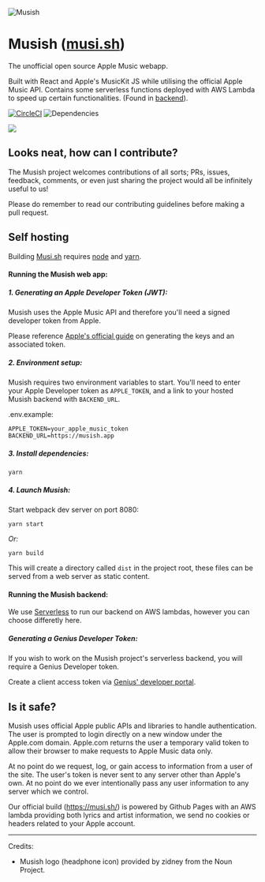 ![Musish](https://i.imgur.com/ROMO267.png)

# Musish ([musi.sh](https://musi.sh/))
The unofficial open source Apple Music webapp.

Built with React and Apple's MusicKit JS while utilising the official Apple Music API.
Contains some serverless functions deployed with AWS Lambda to speed up certain functionalities. (Found in [backend](https://github.com/Musish/Musish/tree/master/src/backend)).

[![CircleCI](https://img.shields.io/circleci/project/github/Musish/Musish/master.svg)](https://circleci.com/gh/Musish/Musish) ![Dependencies](https://img.shields.io/david/musish/musish.svg)


![](https://i.imgur.com/rtJRPCD.jpg)


## Looks neat, how can I contribute?

The Musish project welcomes contributions of all sorts; PRs, issues, feedback, comments, or even just sharing the project would all be infinitely useful to us!

Please do remember to read our contributing guidelines before making a pull request.

## Self hosting

Building [Musi.sh](https://musi.sh/) requires [node](https://nodejs.org/en/) and [yarn](https://yarnpkg.com/lang/en/docs/install/).

#### Running the Musish web app:

##### 1. Generating an Apple Developer Token (JWT):
Musish uses the Apple Music API and therefore you'll need a signed developer token from Apple.

Please reference [Apple's official guide](https://developer.apple.com/documentation/applemusicapi/getting_keys_and_creating_tokens) on generating the keys and an associated token.

##### 2. Environment setup:
Musish requires two environment variables to start. You'll need to enter your Apple Developer token as `APPLE_TOKEN`, and a link to your hosted Musish backend with `BACKEND_URL`.

.env.example:
```
APPLE_TOKEN=your_apple_music_token
BACKEND_URL=https://musish.app
```

##### 3. Install dependencies:
```
yarn
```

##### 4. Launch Musish:
Start webpack dev server on port 8080:
```
yarn start
```

*Or:*

```
yarn build
```
This will create a directory called `dist` in the project root, these files can be served from a web server as static content.

#### Running the Musish backend:
We use [Serverless](https://serverless.com) to run our backend on AWS lambdas, however you can choose differetly here.

##### Generating a Genius Developer Token:
If you wish to work on the Musish project's serverless backend, you will require a Genius Developer token.

Create a client access token via [Genius' developer portal](https://genius.com/developers).

## Is it safe?
Musish uses official Apple public APIs and libraries to handle authentication. The user is prompted to login directly on a new window under the Apple.com domain. Apple.com returns the user a temporary valid token to allow their browser to make requests to Apple Music data only.

At no point do we request, log, or gain access to information from a user of the site. The user's token is never sent to any server other than Apple's own. At no point do we ever intentionally pass any user information to any server which we control. 

Our official build (https://musi.sh/) is powered by Github Pages with an AWS lambda providing both lyrics and artist information, we send no cookies or headers related to your Apple account.

---
Credits:

- Musish logo (headphone icon) provided by zidney from the Noun Project.
